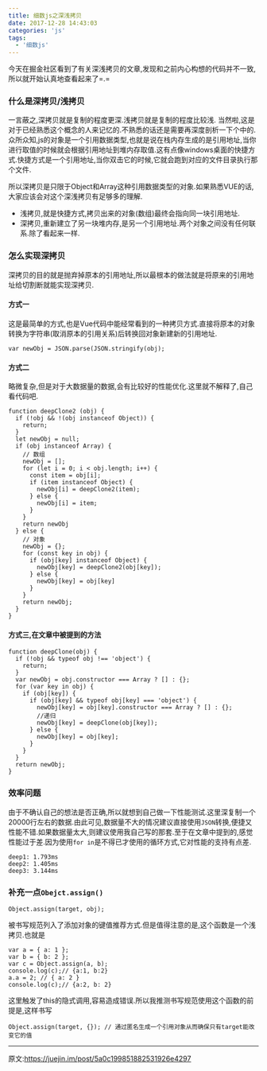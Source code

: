 ```yaml
---
title: 细数js之深浅拷贝
date: 2017-12-28 14:43:03
categories: 'js'
tags:
  - '细数js'
---
```

今天在掘金社区看到了有关深浅拷贝的文章,发现和之前内心构想的代码并不一致,所以就开始认真地查看起来了=.=
<!-- more -->
### 什么是深拷贝/浅拷贝
一言蔽之,深拷贝就是复制的程度更深.浅拷贝就是复制的程度比较浅.
当然啦,这是对于已经熟悉这个概念的人来记忆的.不熟悉的话还是需要再深度剖析一下个中的.众所众知,js的对象是一个引用数据类型,也就是说在栈内存生成的是引用地址,当你进行取值的时候就会根据引用地址到堆内存取值.这有点像windows桌面的快捷方式.快捷方式是一个引用地址,当你双击它的时候,它就会跑到对应的文件目录执行那个文件.

所以深拷贝是只限于Object和Array这种引用数据类型的对象.如果熟悉VUE的话,大家应该会对这个深浅拷贝有足够多的理解.
- 浅拷贝,就是快捷方式,拷贝出来的对象(数组)最终会指向同一块引用地址.
- 深拷贝,重新建立了另一块堆内存,是另一个引用地址.两个对象之间没有任何联系.除了看起来一样.

### 怎么实现深拷贝
深拷贝的目的就是抛弃掉原本的引用地址,所以最根本的做法就是将原来的引用地址给切割断就能实现深拷贝.

#### 方式一
这是最简单的方式,也是Vue代码中能经常看到的一种拷贝方式.直接将原本的对象转换为字符串(取消原本的引用关系)后转换回对象新建新的引用地址.
```
var newObj = JSON.parse(JSON.stringify(obj);
```

#### 方式二
略微复杂,但是对于大数据量的数据,会有比较好的性能优化.这里就不解释了,自己看代码吧.
```
function deepClone2 (obj) {
  if (!obj && !(obj instanceof Object)) {
    return;
  }
  let newObj = null;
  if (obj instanceof Array) {
    // 数组
    newObj = [];
    for (let i = 0; i < obj.length; i++) {
      const item = obj[i];
      if (item instanceof Object) {
        newObj[i] = deepClone2(item);
      } else {
        newObj[i] = item;
      }
    }
    return newObj
  } else {
    // 对象
    newObj = {};
    for (const key in obj) {
      if (obj[key] instanceof Object) {
        newObj[key] = deepClone2(obj[key]);
      } else {
        newObj[key] = obj[key]
      }
    }
    return newObj;
  }
}
```

#### 方式三,在文章中被提到的方法
```
function deepClone(obj) {
  if (!obj && typeof obj !== 'object') {
    return;
  }
  var newObj = obj.constructor === Array ? [] : {};
  for (var key in obj) {
    if (obj[key]) {
      if (obj[key] && typeof obj[key] === 'object') {
        newObj[key] = obj[key].constructor === Array ? [] : {};
        //递归
        newObj[key] = deepClone(obj[key]);
      } else {
        newObj[key] = obj[key];
      }
    }
  }
  return newObj;
}
```

### 效率问题
由于不确认自己的想法是否正确,所以就想到自己做一下性能测试.这里深复制一个20000行左右的数据.由此可见,数据量不大的情况建议直接使用`JSON`转换,便捷又性能不错.如果数据量太大,则建议使用我自己写的那套.至于在文章中提到的,感觉性能过于差.因为使用`for in`是不得已才使用的循环方式,它对性能的支持有点差.
```
deep1: 1.793ms
deep2: 1.405ms
deep3: 3.144ms
```
### 补充一点`Obejct.assign()`
```
Object.assign(target, obj);
```
被书写规范列入了添加对象的键值推荐方式.但是值得注意的是,这个函数是一个浅拷贝.也就是
```
var a = { a: 1 };
var b = { b: 2 };
var c = Object.assign(a, b);
console.log(c);// {a:1, b:2}
a.a = 2; // { a: 2 }
console.log(c);// {a:2, b: 2}
```
这里触发了this的隐式调用,容易造成错误.所以我推测书写规范使用这个函数的前提是,这样书写
```
Object.assign(target, {}); // 通过匿名生成一个引用对象从而确保只有target能改变它的值
```

---

原文:https://juejin.im/post/5a0c199851882531926e4297
